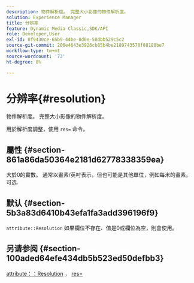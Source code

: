 ```yaml
---
description: 物件解析度。 完整大小影像的物件解析度。
solution: Experience Manager
title: 分辨率
feature: Dynamic Media Classic,SDK/API
role: Developer,User
exl-id: 0f9430ce-65b9-44be-8d0e-58dbb529c5c2
source-git-commit: 206e4643e3926cb85b4be2189743578f88180be7
workflow-type: tm+mt
source-wordcount: '73'
ht-degree: 8%

---
```


# 分辨率{#resolution}

物件解析度。 完整大小影像的物件解析度。

用於解析度調整，使用 `res=` 命令。

## 屬性 {#section-861a86da50364e2181d62778338359ea}

大於0的實數。 通常以畫素/英吋表示，但也可能是其他單位，例如每米的畫素。 可选.

## 默认 {#section-5b3a83d6410b43efa1fa3add396196f9}

`attribute::Resolution` 如果欄位不存在、值是0或欄位為空，則會使用。

## 另请参阅 {#section-100aded64efe434db5b523ed50defbb3}

[attribute：：Resolution](../../../../../../is-api/image-catalog/image-serving-api-ref/c-image-catalog-reference/c-attributes-reference/r-resolution.md#reference-2c066a2cc9b04b4ea0c8ae9476e853b4) ， [res=](../../../../../../is-api/http-ref/image-serving-api-ref/c-http-protocol-reference/c-command-reference/r-res.md#reference-3d6fe416801148dea0f786f2b5169e55)
